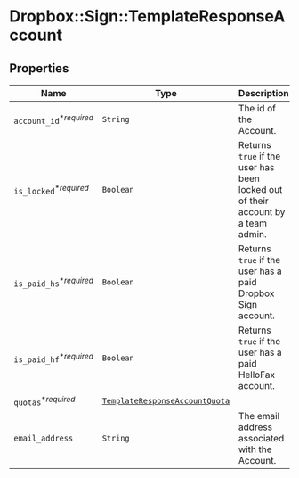 # Dropbox::Sign::TemplateResponseAccount



## Properties

| Name | Type | Description | Notes |
| ---- | ---- | ----------- | ----- |
| `account_id`<sup>*_required_</sup> | ```String``` |  The id of the Account.  |  |
| `is_locked`<sup>*_required_</sup> | ```Boolean``` |  Returns `true` if the user has been locked out of their account by a team admin.  |  |
| `is_paid_hs`<sup>*_required_</sup> | ```Boolean``` |  Returns `true` if the user has a paid Dropbox Sign account.  |  |
| `is_paid_hf`<sup>*_required_</sup> | ```Boolean``` |  Returns `true` if the user has a paid HelloFax account.  |  |
| `quotas`<sup>*_required_</sup> | [```TemplateResponseAccountQuota```](TemplateResponseAccountQuota.md) |    |  |
| `email_address` | ```String``` |  The email address associated with the Account.  |  |

